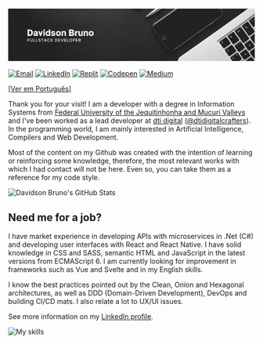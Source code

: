 ![Header](header.png)

[![Email](https://img.shields.io/badge/Email-0078D4?style=flat-square&logo=microsoft-outlook&logoColor=white)](<davidsonbruno@outlook.com>)
[![LinkedIn](https://img.shields.io/badge/LinkedIn-0077B5?style=flat-square&logo=linkedin&logoColor=white)](https://www.linkedin.com/in/davidsonbrsilva/)
[![Replit](https://img.shields.io/badge/replit-667881?style=flat-square&logo=replit&logoColor=white)](https://replit.com/@davidsonbrsilva)
[![Codepen](https://img.shields.io/badge/Codepen-000000?style=flat-square&logo=codepen&logoColor=white)](https://codepen.io/davidsonbrsilva)
[![Medium](https://img.shields.io/badge/Medium-12100E?style=flat-square&logo=medium&logoColor=white)](https://medium.com/@davidsonbrsilva)

[[Ver em Português](README.pt-br.md)]

Thank you for your visit! I am a developer with a degree in Information Systems from [Federal University of the Jequitinhonha and Mucuri Valleys]() and I've been worked as a lead developer at [dti digital](https://www.dtidigital.com.br/) ([@dtidigitalcrafters](https://github.com/dtidigitalcrafters)). In the programming world, I am mainly interested in Artificial Intelligence, Compilers and Web Development.

Most of the content on my Github was created with the intention of learning or reinforcing some knowledge, therefore, the most relevant works with which I had contact will not be here. Even so, you can take them as a reference for my code style.

![Davidson Bruno's GitHub Stats](https://github-readme-stats.vercel.app/api?username=davidsonbrsilva&hide=contribs&count_private=true&show_icons=true&theme=codeSTACKr)

## Need me for a job?

 I have market experience in developing APIs with microservices in .Net (C#) and developing user interfaces with React and React Native. I have solid knowledge in CSS and SASS, semantic HTML and JavaScript in the latest versions from ECMAScript 6. I am currently looking for improvement in frameworks such as Vue and Svelte and in my English skills.

I know the best practices pointed out by the Clean, Onion and Hexagonal architectures, as well as DDD (Domain-Driven Development), DevOps and building CI/CD mats. I also relate a lot to UX/UI issues.

See more information on my [LinkedIn profile](https://www.linkedin.com/in/davidsonbrsilva/).

![My skills](https://skillicons.dev/icons?i=cs,cpp,py,php,dotnet,html,css,sass,js,ts,react,vue,vite,jest,laravel,mysql,sqlite,docker,git,github,ai,ps,xd,figma,vscode,visualstudio,azure,unity,linux,bash)
